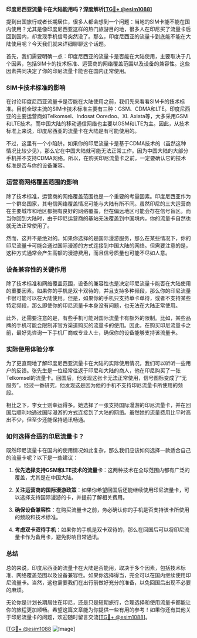 **印度尼西亚流量卡在大陆能用吗？深度解析[[TG💪+ @esim1088](https://t.me/s/esim1088)]**

提到出国旅行或者长期居住，很多人都会想到一个问题：当地的SIM卡能不能在国内使用？尤其是像印度尼西亚这样的热门旅游目的地，很多人在印尼买了流量卡后回到国内，却发现手机信号突然没了。那么，印度尼西亚的流量卡到底能不能在大陆使用呢？今天我们就来详细聊聊这个话题。

首先，我们需要明确一点：印度尼西亚的流量卡是否能在大陆使用，主要取决于几个因素，包括SIM卡的技术标准、运营商的网络覆盖范围以及设备的兼容性。这些因素共同决定了你的印尼流量卡能否在国内正常使用。

### SIM卡技术标准的影响

在讨论印度尼西亚流量卡是否能在大陆使用之前，我们先来看看SIM卡的技术标准。目前全球主流的SIM卡技术标准主要有三种：GSM、CDMA和LTE。印度尼西亚的主要运营商如Telkomsel、Indosat Ooredoo、XL Axiata等，大多采用GSM和LTE技术。而中国大陆的移动通信网络也主要以GSM和LTE为主。因此，从技术标准上来说，印度尼西亚的流量卡在大陆是有可能使用的。

不过，这里有一个小陷阱。如果你的印尼流量卡是基于CDMA技术的（虽然这种情况比较少见），那么它在中国大陆就可能无法正常工作。因为中国大陆的大部分手机并不支持CDMA网络。所以，在购买印尼流量卡之前，一定要确认它的技术标准是否与你的设备兼容。

### 运营商网络覆盖范围的影响

除了技术标准，运营商的网络覆盖范围也是一个重要的考量因素。印度尼西亚作为一个群岛国家，其电信网络覆盖情况可能与大陆有所不同。虽然印尼的三大运营商在主要城市和地区都拥有良好的网络覆盖，但在偏远地区可能会存在信号盲区。而当你回到大陆时，由于印尼运营商的基站无法覆盖到中国境内，你的流量卡自然也就无法正常使用了。

然而，这并不是绝对的。如果你选择的是国际漫游服务，那么在某些情况下，你的印尼流量卡可能会通过国际漫游的方式连接到中国大陆的网络。但需要注意的是，这种方式通常会产生高额的漫游费用，而且信号质量也可能不尽如人意。

### 设备兼容性的关键作用

除了技术标准和网络覆盖范围，设备的兼容性也是决定印尼流量卡能否在大陆使用的重要因素。如果你的手机是双卡双待的，并且支持多种频段，那么你的印尼流量卡很可能可以在大陆使用。但是，如果你的手机只支持单卡单待，或者不支持某些特定频段，那么即使你的印尼流量卡本身没有问题，也无法在大陆正常使用。

此外，还需要注意的是，有些手机可能对国际流量卡有额外的限制。比如，某些品牌的手机可能会限制非官方渠道购买的流量卡的使用。因此，在购买印尼流量卡之前，最好先咨询一下手机厂商或专业人士，确保你的设备能够支持该流量卡。

### 实际使用体验分享

为了更直观地了解印度尼西亚流量卡在大陆的实际使用情况，我们可以听听一些用户的反馈。张先生是一位经常往返于印尼和大陆的商人，他在印尼购买了一张Telkomsel的流量卡。回国后，他发现这张卡无法正常使用，信号图标变成了“无服务”。经过一番研究，他发现这是因为他的手机不支持印尼流量卡所使用的频段。

相比之下，李女士则幸运得多。她选择了一张支持国际漫游的印尼流量卡，并在回国后顺利地通过国际漫游的方式连接到了大陆的网络。虽然她的流量费用比平时高出不少，但至少还能保持通讯畅通。

### 如何选择合适的印尼流量卡？

既然印尼流量卡在国内的使用情况如此复杂，那么我们应该如何选择一款适合自己的流量卡呢？以下是一些建议：

1. **优先选择支持GSM和LTE技术的流量卡**：这两种技术在全球范围内都有广泛的覆盖，尤其是在中国大陆。
   
2. **关注运营商的国际漫游政策**：如果你希望回国后还能继续使用印尼流量卡，可以选择支持国际漫游的卡，并提前了解相关费用。

3. **确保设备兼容性**：在购买流量卡之前，务必确认你的手机是否支持该卡所使用的频段和技术标准。

4. **考虑双卡双待手机**：如果你的手机是双卡双待的，那么在回国后可以将印尼流量卡作为备用卡，避免影响日常通讯。

### 总结

总的来说，印度尼西亚的流量卡在大陆是否能用，取决于多个因素，包括技术标准、网络覆盖范围以及设备兼容性。如果你选择得当，完全可以在国内继续使用印尼流量卡。当然，这也需要我们在出行前做好充分的准备，以免回国后出现不必要的麻烦。

无论你是计划长期居住在印尼，还是只是短期旅行，合理选择和使用流量卡都能让你的旅程更加顺畅。希望这篇文章能为你提供一些有用的参考！如果你还有其他关于印尼流量卡的问题，欢迎随时留言交流[[TG💪+ @esim1088](https://t.me/s/esim1088)]。

[[TG💪+ @esim1088](https://t.me/s/esim1088) ![Image](https://i.postimg.cc/4NQfJmqS/Snipaste-2025-05-13-00-14-12.png)]